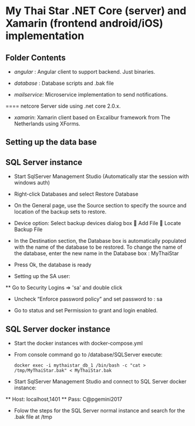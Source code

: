 # My Thai Star .NET Core (server) and Xamarin (frontend android/iOS) implementation


## Folder Contents

* *angular* : Angular client to support backend. Just binaries.

* *database* : Database scripts and .bak file 

* *mailservice*: Microservice implementation to send notifications.

==== netcore
Server side using .net core 2.0.x.
    
* *xamarin*: Xamarin client based on Excalibur framework from The Netherlands using XForms.

## Setting up the data base

## SQL Server instance

* Start SqlServer Management Studio (Automatically star the session with windows auth)
 
* Right-click Databases and select Restore Database
	 
* On the General page, use the Source section to specify the source and location of the backup sets to restore.
* Device option: Select backup devices dialog box  Add File  Locate Backup File
	 
* In the Destination section, the Database box is automatically populated with the name of the database to be restored. To change the name of the database, enter the new name in the Database box : MyThaiStar
 

* Press Ok, the database is ready

* Setting up the SA user:

** Go to Security  Logins => 'sa' and double click
 

-	Uncheck “Enforce password policy” and set password to : sa
 

* Go to status and set Permission to grant and login enabled.


##
## SQL Server docker instance

* Start the docker instances with docker-compose.yml

* From console command go to /database/SQLServer execute:


      docker exec -i mythaistar_db_1 /bin/bash -c "cat > /tmp/MyThaiStar.bak" < MyThaiStar.bak 


* Start SqlServer Management Studio and connect to SQL Server docker instance:

** Host: localhost,1401
** Pass: C@pgemini2017

* Folow the steps for the SQL Server normal instance and search for the .bak file at /tmp
